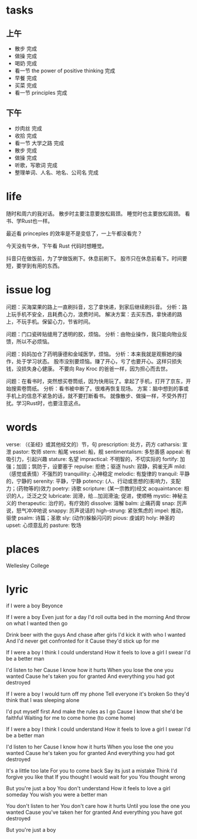 # tasks

## 上午

* 散步 完成
* 做操 完成
* 喝奶 完成
* 看一节 the power of positive thinking 完成
* 早餐 完成
* 买菜 完成
* 看一节 principles 完成

## 下午

* 炒肉丝 完成
* 收拾 完成
* 看一节 大学之路 完成
* 散步 完成
* 做操 完成
* 听歌，写歌词 完成
* 整理单词、人名、地名、公司名 完成

# life

随时和周六的我对话。
散步时主要注意要放松肩颈。
睡觉时也主要放松肩颈。
看书、学Rust也一样。

最近看 princeples 的效率是不是变低了，一上午都没看完？

今天没有午休，下午看 Rust 代码时想睡觉。

抖音只在做饭前，为了学做饭刷下。休息前刷下。
股市只在休息前看下。时间要短，要学到有用的东西。

# issue log

问题：买海棠果的路上一直刷抖音，忘了拿快递，到家后继续刷抖音。
分析：路上玩手机不安全，且耗费心力，浪费时间。
解决方案：去买东西，拿快递的路上，不玩手机。保留心力，节省时间。

问题：门口瓷砖贴缝用了透明的胶，烦恼。
分析：由物业操作，我只能向物业反馈，所以不必烦恼。

问题：妈妈加仓了药明康德和金域医学，烦恼。
分析：本来我就是观察她的操作，处于学习状态。
     股市没别要烦恼。赚了开心，亏了也要开心。这样只损失钱，没损失身心健康。
     不要向 Ray Kroc 的爸爸一样，因为担心而去世。

问题：在看书时，突然想买卷筒纸，因为快用玩了。拿起了手机，打开了京东，开始搜索卷筒纸。
分析：看书被中断了。很难再恢复现场。
方案：脑中想到的事或手机上的信息不紧急的话，就不要打断看书。
      就像散步、做操一样，不受外界打扰。学习Rust时，也要注意这点。

# words

verse: （《圣经》或其他经文的）节，句   prescription: 处方，药方   catharsis: 宣泄
pastor: 牧师   stern: 船尾   vessel: 船，舰   sentimentalism: 多愁善感   appeal: 有吸引力，引起兴趣
stature: 名望   impractical: 不明智的，不切实际的   fortify: 加强；加固；筑防于，设要塞于   repulse: 拒绝；驱逐
hush: 寂静，鸦雀无声   mild: （感觉或表情）不强烈的   tranquillity: 心神稳定   melodic: 有旋律的
tranquil: 平静的，宁静的   serenity: 平静，宁静   potency: (人、行动或思想的)影响力，支配力；(药物等的)效力
poetry: 诗歌   scripture: (某一宗教的)经文 acquaintance: 相识的人，泛泛之交   lubricate: 润滑，给...加润滑油; 促进，使顺畅
mystic: 神秘主义的   therapeutic: 治疗的，有疗效的   dissolve: 溶解   balm: 止痛药膏   snap: 厉声说，怒气冲冲地说
snappy: 厉声说话的   high-strung: 紧张焦虑的   impel: 推动，驱使   psalm: 诗篇；圣歌   sly: (动作)躲躲闪闪的
pious: 虔诚的   holy: 神圣的   upset: 心烦意乱的   pasture: 牧场

# places

Wellesley College

# lyric
if I were a boy
  Beyonce

If I were a boy
Even just for a day
I'd roll outta bed in the morning
And throw on what I wanted then go

Drink beer with the guys
And chase after girls
I'd kick it with who I wanted
And I'd never get confronted for it
Cause they'd stick up for me

If I were a boy
I think I could understand
How it feels to love a girl
I swear I'd be a better man

I'd listen to her
Cause I know how it hurts
When you lose the one you wanted
Cause he's taken you for granted
And everything you had got destroyed

If I were a boy
I would turn off my phone
Tell everyone it's broken
So they'd think that I was sleeping alone

I'd put myself first
And make the rules as I go
Cause I know that she'd be faithful
Waiting for me to come home (to come home)

If I were a boy
I think I could understand
How it feels to love a girl
I swear I'd be a better man

I'd listen to her
Cause I know how it hurts
When you lose the one you wanted
Cause he's taken you for granted
And everything you had got destroyed

It's a little too late
For you to come back
Say its just a mistake
Think I'd forgive you like that
If you thought I would wait for you
You thought wrong

But you're just a boy
You don't understand
How it feels to love a girl someday
You wish you were a better man

You don't listen to her
You don't care how it hurts
Until you lose the one you wanted
Cause you've taken her for granted
And everything you have got destroyed

But you're just a boy
